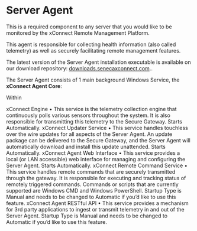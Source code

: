 # Server Agent

This is a required component to any server that you would like to be monitored by the xConnect
Remote Management Platform. 

This agent is responsible for collecting health information (also
called telemetry) as well as securely facilitating remote management features.

The latest version of the Server Agent installation executable is available on our download repository: [downloads.senecaxconnect.com](http://downloads.senecaxconnect.com)..

The Server Agent consists of 1 main background Windows Service, the **xConnect Agent Core**:

Within 

xConnect Engine
• This service is the telemetry collection engine that continuously polls various sensors
throughout the system. It is also responsible for transmitting this telemetry to the Secure
Gateway. Starts Automatically.
xConnect Updater Service
• This service handles touchless over the wire updates for all aspects of the Server Agent.
An update package can be delivered to the Secure Gateway, and the Server Agent will
automatically download and install this update unattended. Starts Automatically.
xConnect Agent Web Interface
• This service provides a local (or LAN accessible) web interface for managing and
configuring the Server Agent. Starts Automatically.
xConnect Remote Command Service
• This service handles remote commands that are securely transmitted through the
gateway. It is responsible for executing and tracking status of remotely triggered
commands. Commands or scripts that are currently supported are Windows CMD and
Windows PowerShell. Startup Type is Manual and needs to be changed to
Automatic if you’d like to use this feature.
xConnect Agent RESTful API
• This service provides a mechanism for 3rd party applications to ingest or transmit
telemetry in and out of the Server Agent. Startup Type is Manual and needs to be
changed to Automatic if you’d like to use this feature.
